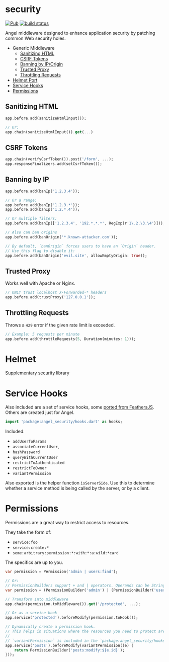 # security
[![Pub](https://img.shields.io/pub/v/angel_security.svg)](https://pub.dartlang.org/packages/angel_security)
[![build status](https://travis-ci.org/angel-dart/security.svg)](https://travis-ci.org/angel-dart/security)

Angel middleware designed to enhance application security by patching common Web security
holes.

* Generic Middleware
    * [Sanitizing HTML](#sanitizing-html)
    * [CSRF Tokens](#csrf-tokens)
    * [Banning by IP/Origin](#banning-by-ip)
    * [Trusted Proxy](#trusted-proxy)
    * [Throttling Requests](#throttling-requests)
* [Helmet Port](#helmet)
* [Service Hooks](#service-hooks)
* [Permissions](#permissions)

## Sanitizing HTML

```dart
app.before.add(sanitizeHtmlInput());

// Or:
app.chain(sanitizeHtmlInput()).get(...)
```

## CSRF Tokens

```dart
app.chain(verifyCsrfToken()).post('/form', ...);
app.responseFinalizers.add(setCsrfToken());
```

## Banning by IP

```dart
app.before.add(banIp('1.2.3.4'));

// Or a range:
app.before.add(banIp('1.2.3.*'));
app.before.add(banIp('1.2.*.4'));

// Or multiple filters:
app.before.add(banIp(['1.2.3.4', '192.*.*.*', RegExp(r'1\.2.\3.\4')]));

// Also can ban origins
app.before.add(banOrigin('*.known-attacker.com'));

// By default, `banOrigin` forces users to have an `Origin` header.
// Use this flag to disable it:
app.before.add(banOrigin('evil.site', allowEmptyOrigin: true));
```

## Trusted Proxy
Works well with Apache or Nginx.

```dart
// ONLY trust localhost X-Forwarded-* headers
app.before.add(trustProxy('127.0.0.1'));
```

## Throttling Requests
Throws a `429` error if the given rate limit is exceeded.

```dart
// Example: 5 requests per minute
app.before.add(throttleRequests(5, Duration(minutes: 1)));
```

# Helmet
[Supplementary security library](https://github.com/angel-dart/helmet)

# Service Hooks
Also included are a set of service hooks, some [ported from FeathersJS](https://github.com/feathersjs/feathers-legacy-authentication-hooks).
Others are created just for Angel.

```dart
import 'package:angel_security/hooks.dart' as hooks;
```

Included:
* `addUserToParams`
* `associateCurrentUser`,
* `hashPassword`
* `queryWithCurrentUser`
* `restrictToAuthenticated`
* `restrictToOwner`
* `variantPermission`

Also exported is the helper function `isServerSide`. Use this to determine
whether a service method is being called by the server, or by a client.

# Permissions
Permissions are a great way to restrict access to resources.

They take the form of:
* `service:foo`
* `service:create:*`
* `some:arbitrary:permission:*:with:*:a:wild:*card`

The specifics are up to you.

```dart
var permission = Permission('admin | users:find');

// Or:
// PermissionBuilders support + and | operators. Operands can be Strings, Permissions or PermissionBuilders.
var permission = (PermissionBuilder('admin') | (PermissionBuilder('users') + 'find')).toPermission();

// Transform into middleware
app.chain(permission.toMiddleware()).get('/protected', ...);

// Or as a service hook
app.service('protected').beforeModify(permission.toHook());

// Dynamically create a permission hook.
// This helps in situations where the resources you need to protect are dynamic.
//
// `variantPermission` is included in the `package:angel_security/hooks.dart` library.
app.service('posts').beforeModify(variantPermission((e) {
    return PermissionBuilder('posts:modify:${e.id}');
}));
```